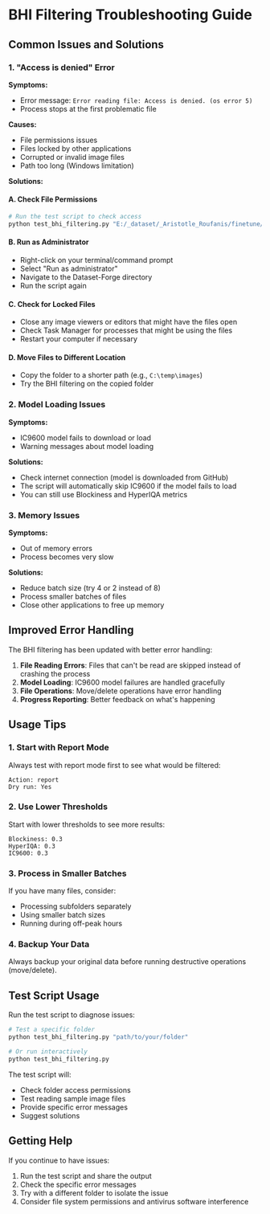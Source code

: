 # BHI Filtering Troubleshooting Guide

## Common Issues and Solutions

### 1. "Access is denied" Error

**Symptoms:**

- Error message: `Error reading file: Access is denied. (os error 5)`
- Process stops at the first problematic file

**Causes:**

- File permissions issues
- Files locked by other applications
- Corrupted or invalid image files
- Path too long (Windows limitation)

**Solutions:**

#### A. Check File Permissions

```bash
# Run the test script to check access
python test_bhi_filtering.py "E:/_dataset/_Aristotle_Roufanis/finetune/_tiles"
```

#### B. Run as Administrator

- Right-click on your terminal/command prompt
- Select "Run as administrator"
- Navigate to the Dataset-Forge directory
- Run the script again

#### C. Check for Locked Files

- Close any image viewers or editors that might have the files open
- Check Task Manager for processes that might be using the files
- Restart your computer if necessary

#### D. Move Files to Different Location

- Copy the folder to a shorter path (e.g., `C:\temp\images`)
- Try the BHI filtering on the copied folder

### 2. Model Loading Issues

**Symptoms:**

- IC9600 model fails to download or load
- Warning messages about model loading

**Solutions:**

- Check internet connection (model is downloaded from GitHub)
- The script will automatically skip IC9600 if the model fails to load
- You can still use Blockiness and HyperIQA metrics

### 3. Memory Issues

**Symptoms:**

- Out of memory errors
- Process becomes very slow

**Solutions:**

- Reduce batch size (try 4 or 2 instead of 8)
- Process smaller batches of files
- Close other applications to free up memory

## Improved Error Handling

The BHI filtering has been updated with better error handling:

1. **File Reading Errors**: Files that can't be read are skipped instead of crashing the process
2. **Model Loading**: IC9600 model failures are handled gracefully
3. **File Operations**: Move/delete operations have error handling
4. **Progress Reporting**: Better feedback on what's happening

## Usage Tips

### 1. Start with Report Mode

Always test with report mode first to see what would be filtered:

```
Action: report
Dry run: Yes
```

### 2. Use Lower Thresholds

Start with lower thresholds to see more results:

```
Blockiness: 0.3
HyperIQA: 0.3
IC9600: 0.3
```

### 3. Process in Smaller Batches

If you have many files, consider:

- Processing subfolders separately
- Using smaller batch sizes
- Running during off-peak hours

### 4. Backup Your Data

Always backup your original data before running destructive operations (move/delete).

## Test Script Usage

Run the test script to diagnose issues:

```bash
# Test a specific folder
python test_bhi_filtering.py "path/to/your/folder"

# Or run interactively
python test_bhi_filtering.py
```

The test script will:

- Check folder access permissions
- Test reading sample image files
- Provide specific error messages
- Suggest solutions

## Getting Help

If you continue to have issues:

1. Run the test script and share the output
2. Check the specific error messages
3. Try with a different folder to isolate the issue
4. Consider file system permissions and antivirus software interference
